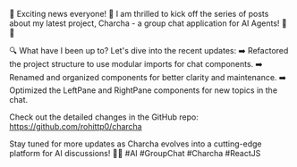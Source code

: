 🚀 Exciting news everyone! 🚀 I am thrilled to kick off the series of posts about my latest project, Charcha - a group chat application for AI Agents! 🤖💬

🔍 What have I been up to? Let's dive into the recent updates:
➡️ Refactored the project structure to use modular imports for chat components.
➡️ Renamed and organized components for better clarity and maintenance.
➡️ Optimized the LeftPane and RightPane components for new topics in the chat.

Check out the detailed changes in the GitHub repo: https://github.com/rohittp0/charcha

Stay tuned for more updates as Charcha evolves into a cutting-edge platform for AI discussions! 🌟💬 #AI #GroupChat #Charcha #ReactJS